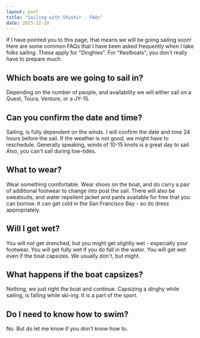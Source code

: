 ```yaml
---
layout: post
title: "Sailing with Shishir - FAQs"
date: 2023-12-28
---
```


If I have pointed you to this page, that means we will be going sailing soon! Here are some common FAQs that I have been asked frequently when I take folks sailing. These apply for "Dinghies". For "Keelboats", you don't really have to prepare much.

## Which boats are we going to sail in? 
Depending on the number of people, and availability we will either sail on a Quest, Toura, Venture, or a JY-15.

## Can you confirm the date and time?
Sailing, is fully dependent on the winds. I will confirm the date and time 24 hours before the sail. If the weather is not good, we might have to reschedule. Generally speaking, winds of 10-15 knots is a great day to sail. Also, you can't sail during low-tides. 

## What to wear?
Wear something comfortable. Wear shoes on the boat, and do carry a pair of additional footwear to change into post the sail. There will also be sweatsuits, and water repellent jacket and pants available for free that you can borrow. It can get cold in the San Francisco Bay - so do dress appropriately. 

## Will I get wet?
You will not get drenched, but you might get slightly wet - especially your footwear. You will get fully wet if you do fall in the water. You will get wet even if the boat capsizes. We usually don't, but might. 

## What happens if the boat capsizes? 
Nothing, we just right the boat and continue. Capsizing a dinghy while sailing, is falling while ski-ing. It is a part of the sport.

## Do I need to know how to swim?
No. But do let me know if you don't know how to. 

